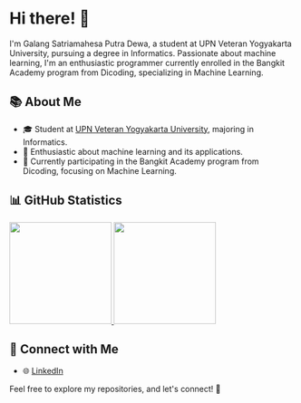 # Hi there! 👋

I'm Galang Satriamahesa Putra Dewa, a student at UPN Veteran Yogyakarta University, pursuing a degree in Informatics. Passionate about machine learning, I'm an enthusiastic programmer currently enrolled in the Bangkit Academy program from Dicoding, specializing in Machine Learning.

## 📚 About Me

- 🎓 Student at [UPN Veteran Yogyakarta University](https://www.upnyk.ac.id/), majoring in Informatics.
- 🤖 Enthusiastic about machine learning and its applications.
- 🚀 Currently participating in the Bangkit Academy program from Dicoding, focusing on Machine Learning.

## 📊 GitHub Statistics

<p align="left">
  <a href="https://github.com/galang006">
    <img height="180em" src="https://github-readme-stats-eight-theta.vercel.app/api?username=galang006&show_icons=true&theme=algolia&include_all_commits=true&count_private=true"/>
    <img height="180em" src="https://github-readme-stats-eight-theta.vercel.app/api/top-langs/?username=galang006&layout=compact&theme=algolia"/>
  </a>
</p>

## 🔗 Connect with Me

- 🌐 [LinkedIn](https://www.linkedin.com/in/galangspd)

Feel free to explore my repositories, and let's connect! 🌟

